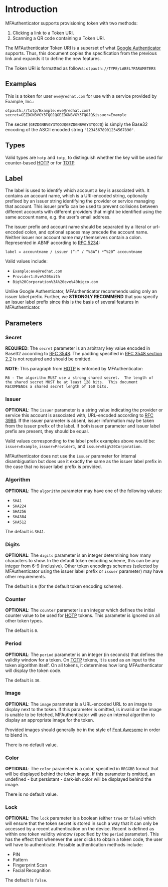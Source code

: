 # Introduction

MFAuthenticator supports provisioning token with two methods:

1. Clicking a link to a Token URI.
2. Scanning a QR code containing a Token URI.

The MFAuthenticator Token URI is a superset of what [Google Authenticator][GAuth]
supports. Thus, this document copies the specification from the previous link
and expands it to define the new features.

The Token URI is formatted as follows: `otpauth://TYPE/LABEL?PARAMETERS`

## Examples

This is a token for user `eve@redhat.com` for use with a service provided by
Example, Inc.:

`otpauth://totp/Example:eve@redhat.com?secret=GEZDGNBVGY3TQOJQGEZDGNBVGY3TQOJQ&issuer=Example`

The secret (`GEZDGNBVGY3TQOJQGEZDGNBVGY3TQOJQ`) is simply the Base32 encoding
of the ASCII encoded string `"12345678901234567890"`.

## Types

Valid types are `hotp` and `totp`, to distinguish whether the key will be used
for counter-based [HOTP][HOTP] or for [TOTP][TOTP].

## Label

The label is used to identify which account a key is associated with. It
contains an account name, which is a URI-encoded string, optionally prefixed
by an issuer string identifying the provider or service managing that account.
This issuer prefix can be used to prevent collisions between different
accounts with different providers that might be identified using the same
account name, e.g. the user's email address.

The issuer prefix and account name should be separated by a literal or
url-encoded colon, and optional spaces may precede the account name. Neither
issuer nor account name may themselves contain a colon. Represented in ABNF
according to [RFC 5234](http://tools.ietf.org/html/rfc5234):

`label = accountname / issuer (“:” / “%3A”) *”%20” accountname`

Valid values include:

* `Example:eve@redhat.com`
* `Provider1:Eve%20Smith`
* `Big%20Corporation%3A%20eve%40bigco.com`

Unlike Google Authenticator, MFAuthenticator recommends using only an issuer label
prefix. Further, we **STRONGLY RECOMMEND** that you specify an issuer label
prefix since this is the basis of several features in MFAuthenticator.

## Parameters

### Secret

**REQUIRED**: The `secret` parameter is an arbitrary key value encoded in Base32
according to [RFC 3548](http://tools.ietf.org/html/rfc3548). The padding specified
in [RFC 3548 section 2.2](https://tools.ietf.org/html/rfc3548#section-2.2) is not
required and should be omitted.

**NOTE**: This paragraph from [HOTP][HOTP] is enforced by MFAuthenticator:

    R6 - The algorithm MUST use a strong shared secret.  The length of
    the shared secret MUST be at least 128 bits.  This document
    RECOMMENDs a shared secret length of 160 bits.

### Issuer

**OPTIONAL**: The `issuer` parameter is a string value indicating the provider
or service this account is associated with, URL-encoded according to [RFC
3986](http://tools.ietf.org/html/rfc3986). If the issuer parameter is absent,
issuer information may be taken from the issuer prefix of the label. If both
issuer parameter and issuer label prefix are present, they should be equal.

Valid values corresponding to the label prefix examples above would be: `issuer=Example`,
`issuer=Provider1`, and `issuer=Big%20Corporation`.

MFAuthenticator does not use the `issuer` parameter for internal disambiguation but
does use it exactly the same as the issuer label prefix in the case that no
issuer label prefix is provided.

### Algorithm

**OPTIONAL**: The `algorithm` parameter may have one of the following values:

* `SHA1`
* `SHA224`
* `SHA256`
* `SHA384`
* `SHA512`

The default is `SHA1`.

### Digits

**OPTIONAL**: The `digits` parameter is an integer determining how many
characters to show. In the default token encoding scheme, this can be any
integer from 6-9 (inclusive). Other token encodings schemes (selected by
MFAuthenticator using the issuer label prefix or `issuer` parameter) may have other
requirements.

The default is `6` (for the default token encoding scheme).

### Counter

**OPTIONAL**: The `counter` parameter is an integer which defines the initial
counter value to be used for [HOTP][HOTP] tokens. This parameter is ignored on
all other token types.

The default is `0`.

### Period

**OPTIONAL**: The `period` parameter is an integer (in seconds) that defines
the validity window for a token. On [TOTP][TOTP] tokens, it is used as an
input to the token algorithm itself. On all tokens, it determines how long
MFAuthenticator will display the token code.

The default is `30`.

### Image

**OPTIONAL**: The `image` parameter is a URL-encoded URL to an image to
display next to the token. If this parameter is omitted, is invalid or the
image is unable to be fetched, MFAuthenticator will use an internal algorithm to
display an appropriate image for the token.

Provided images should generally be in the style of [Font Awesome][FA] in
order to blend in.

There is no default value.

### Color

**OPTIONAL**: The `color` parameter is a color, specified in `RRGGBB` format
that will be displayed behind the token image. If this parameter is omitted,
an undefined - but persistant - dark-ish color will be displayed behind the
image.

There is no default value.

### Lock

**OPTIONAL**: The `lock` parameter is a boolean (either `true` or `false`)
which will ensure that the token secret is stored in such a way that it can
only be accessed by a recent authentication on the device. Recent is defined
as within one token validity window (specified by the `period` parameter).
This has the effect that whenever the user clicks to obtain a token code, the
user will have to authenticate. Possible authentication methods include:

* PIN
* Pattern
* Fingerprint Scan
* Facial Recognition

The default is `false`.

[GAuth]: https://github.com/google/google-authenticator/wiki/Key-Uri-Format
[HOTP]: https://tools.ietf.org/html/rfc4226
[TOTP]: https://tools.ietf.org/html/rfc6238
[FA]: https://fontawesome.com
